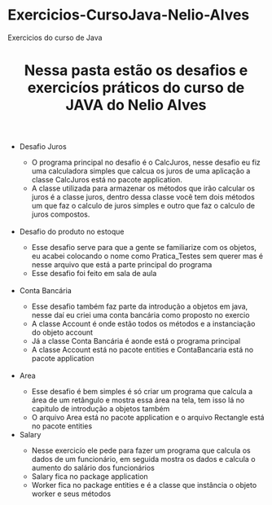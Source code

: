 # Exercicios-CursoJava-Nelio-Alves
Exercicios do curso de Java
<body>
<header>
<h1> Nessa pasta estão os desafios e exercicíos práticos do curso de JAVA do Nelio Alves </h1>
</header>


<ul>
    <li>Desafio Juros</li>
    <ul>
        <li>O programa principal no desafio é o CalcJuros, nesse desafio eu fiz uma calculadora simples que calcua os juros de uma aplicação a classe CalcJuros está no  pacote application.</li>
        <li>A classe utilizada para armazenar os métodos que irão calcular os juros é a classe juros, dentro dessa classe você tem dois métodos um que faz o calculo de               juros simples e outro que faz o calculo de juros compostos.</li>
    </ul>
   <br>
    <li>Desafio do produto no estoque</li>
    <ul>
        <li>Esse desafio serve para que a gente se familiarize com os objetos, eu acabei colocando o nome como Pratica_Testes sem querer mas é nesse arquivo que está a  parte principal do programa</li>
        <li>Esse desafio foi feito em sala de aula</li>
    </ul>
    <br>
    <li>Conta Bancária</li>
    <ul>
        <li>Esse desafio também faz parte da introdução a objetos em java, nesse daí eu criei uma conta bancária como proposto no exercio</li>
        <li>A classe Account é onde estão todos os métodos e a instanciação do objeto account</li>
        <li>Já a classe Conta Bancária é aonde está o programa principal</li>
        <li>A classe Account está no pacote entities e ContaBancaria está no pacote application</li>
    </ul>
    <br>
    <li>Area</li>
       <ul>
           <li>Esse desafio é bem simples é só criar um programa que calcula a área de um retângulo e mostra essa área na tela, tem isso lá no capitulo de introdução a objetos também</li>
           <li>O arquivo Area está no pacote application e o arquivo Rectangle está no pacote entities</li>
       </ul>
    <li>Salary</li>
       <ul>
           <li>Nesse exercicío ele pede para fazer um programa que calcula os dados de um funcionário, em seguida mostra os dados e calcula o aumento do salário dos funcionários</li>
           <li>Salary fica no package application</li>
           <li>Worker fica no package entities e é a classe que instância o objeto worker e seus métodos</li>
       </ul>
 </ul>
</body>
